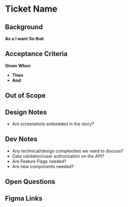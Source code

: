 # Ticket Name

## Background

**As a** 
**I want** 
**So that** 

## Acceptance Criteria

<!-- repeat for as many as needed -->
**Given** 
**When** 
- **Then** 
- **And** 

## Out of Scope

## Design Notes

* Are screenshots embedded in the story? 

## Dev Notes

* Any technical/design complexities we need to discuss?
* Data validation/user authorization on the API?
* Are Feature Flags needed?
* Are new components needed?

## Open Questions

## Figma Links
